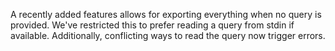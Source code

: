 A recently added features allows for exporting everything when no query is
provided. We've restricted this to prefer reading a query from stdin if
available. Additionally, conflicting ways to read the query now trigger errors.
